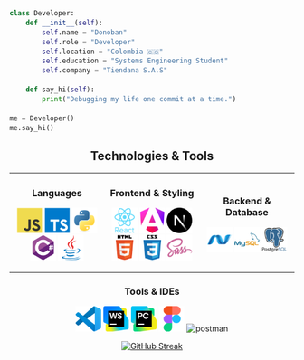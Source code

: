 ```python
class Developer:
    def __init__(self):
        self.name = "Donoban"
        self.role = "Developer"
        self.location = "Colombia 🇨🇴"
        self.education = "Systems Engineering Student"
        self.company = "Tiendana S.A.S"
    
    def say_hi(self):
        print("Debugging my life one commit at a time.")

me = Developer()
me.say_hi()
```

<div align="center">
  
## Technologies & Tools

<table>
<tr>
<td align="center" width="33%">

### Languages
<p>
  <img src="https://raw.githubusercontent.com/devicons/devicon/master/icons/javascript/javascript-original.svg" alt="javascript" width="45" height="45"/>
  <img src="https://raw.githubusercontent.com/devicons/devicon/master/icons/typescript/typescript-original.svg" alt="typescript" width="45" height="45"/>
  <img src="https://raw.githubusercontent.com/devicons/devicon/master/icons/python/python-original.svg" alt="python" width="45" height="45"/>
  <img src="https://raw.githubusercontent.com/devicons/devicon/master/icons/csharp/csharp-original.svg" alt="csharp" width="45" height="45"/>
  <img src="https://raw.githubusercontent.com/devicons/devicon/master/icons/java/java-original.svg" alt="java" width="45" height="45"/>
</p>

</td>
<td align="center" width="33%">

### Frontend & Styling
<p>
  <img src="https://raw.githubusercontent.com/devicons/devicon/master/icons/react/react-original-wordmark.svg" alt="react" width="45" height="45"/>
  <img src="https://raw.githubusercontent.com/devicons/devicon/master/icons/angular/angular-original.svg" alt="angular" width="45" height="45"/>
  <img src="https://raw.githubusercontent.com/devicons/devicon/master/icons/nextjs/nextjs-original.svg" alt="nextjs" width="45" height="45"/>
  <img src="https://raw.githubusercontent.com/devicons/devicon/master/icons/html5/html5-original-wordmark.svg" alt="html5" width="45" height="45"/>
  <img src="https://raw.githubusercontent.com/devicons/devicon/master/icons/css3/css3-original-wordmark.svg" alt="css3" width="45" height="45"/>
  <img src="https://raw.githubusercontent.com/devicons/devicon/master/icons/sass/sass-original.svg" alt="sass" width="45" height="45"/>
</p>

</td>
<td align="center" width="33%">

### Backend & Database
<p>
  <img src="https://raw.githubusercontent.com/devicons/devicon/master/icons/dot-net/dot-net-original.svg" alt="dotnet" width="45" height="45"/>
  <img src="https://raw.githubusercontent.com/devicons/devicon/master/icons/mysql/mysql-original-wordmark.svg" alt="mysql" width="45" height="45"/>
  <img src="https://raw.githubusercontent.com/devicons/devicon/master/icons/postgresql/postgresql-original-wordmark.svg" alt="postgresql" width="45" height="45"/>
</p>

</td>
</tr>
</table>

### Tools & IDEs
<p>
  <img src="https://raw.githubusercontent.com/devicons/devicon/master/icons/vscode/vscode-original.svg" alt="vscode" width="45" height="45"/>
  <img src="https://raw.githubusercontent.com/devicons/devicon/master/icons/webstorm/webstorm-original.svg" alt="webstorm" width="45" height="45"/>
  <img src="https://raw.githubusercontent.com/devicons/devicon/master/icons/pycharm/pycharm-original.svg" alt="pycharm" width="45" height="45"/>
  <img src="https://raw.githubusercontent.com/devicons/devicon/master/icons/figma/figma-original.svg" alt="figma" width="45" height="45"/>
  <img src="https://www.vectorlogo.zone/logos/getpostman/getpostman-icon.svg" alt="postman" width="45" height="45"/>
</p>
</div>

<div align="center">

[![GitHub Streak](https://github-readme-streak-stats.herokuapp.com/?user=xDonobait&theme=dark)](https://git.io/streak-stats)

</div>

